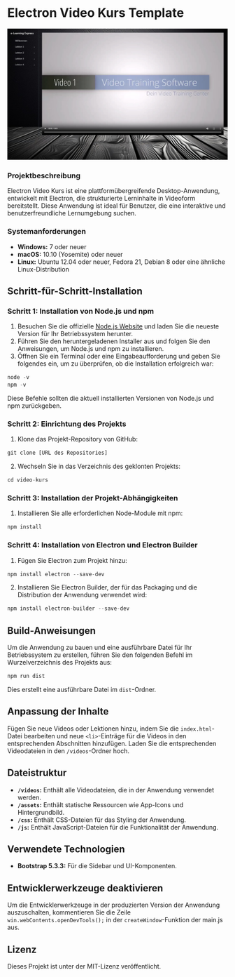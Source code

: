 # Electron Video Kurs Template

![](https://github.com/eLearningExpress/Electron-Videokurs-Template/blob/main/assets/electron_video_kurs.jpg)

### Projektbeschreibung

Electron Video Kurs ist eine plattformübergreifende Desktop-Anwendung, entwickelt mit Electron, die strukturierte Lerninhalte in Videoform bereitstellt. Diese Anwendung ist ideal für Benutzer, die eine interaktive und benutzerfreundliche Lernumgebung suchen.

### Systemanforderungen
- **Windows:** 7 oder neuer
- **macOS:** 10.10 (Yosemite) oder neuer
- **Linux:** Ubuntu 12.04 oder neuer, Fedora 21, Debian 8 oder eine ähnliche Linux-Distribution

## Schritt-für-Schritt-Installation

### Schritt 1: Installation von Node.js und npm
1. Besuchen Sie die offizielle [Node.js Website](https://nodejs.org/) und laden Sie die neueste Version für Ihr Betriebssystem herunter.
2. Führen Sie den heruntergeladenen Installer aus und folgen Sie den Anweisungen, um Node.js und npm zu installieren.
3. Öffnen Sie ein Terminal oder eine Eingabeaufforderung und geben Sie folgendes ein, um zu überprüfen, ob die Installation erfolgreich war:

```javascript
node -v
npm -v
```

Diese Befehle sollten die aktuell installierten Versionen von Node.js und npm zurückgeben.

### Schritt 2: Einrichtung des Projekts
1. Klone das Projekt-Repository von GitHub:

```javascript
git clone [URL des Repositories]
```

2.  Wechseln Sie in das Verzeichnis des geklonten Projekts:

```javascript
cd video-kurs
```

### Schritt 3: Installation der Projekt-Abhängigkeiten
1. Installieren Sie alle erforderlichen Node-Module mit npm:

```javascript
npm install
```

### Schritt 4: Installation von Electron und Electron Builder
1. Fügen Sie Electron zum Projekt hinzu:

```javascript
npm install electron --save-dev
```

2.  Installieren Sie Electron Builder, der für das Packaging und die Distribution der Anwendung verwendet wird:

```javascript
npm install electron-builder --save-dev
```

## Build-Anweisungen
Um die Anwendung zu bauen und eine ausführbare Datei für Ihr Betriebssystem zu erstellen, führen Sie den folgenden Befehl im Wurzelverzeichnis des Projekts aus:

```javascript
npm run dist
```

Dies erstellt eine ausführbare Datei im `dist`-Ordner.

## Anpassung der Inhalte
Fügen Sie neue Videos oder Lektionen hinzu, indem Sie die `index.html`-Datei bearbeiten und neue `<li>`-Einträge für die Videos in den entsprechenden Abschnitten hinzufügen. Laden Sie die entsprechenden Videodateien in den `/videos`-Ordner hoch.

## Dateistruktur
- **`/videos`:** Enthält alle Videodateien, die in der Anwendung verwendet werden.
- **`/assets`:** Enthält statische Ressourcen wie App-Icons und Hintergrundbild.
- **`/css`:** Enthält CSS-Dateien für das Styling der Anwendung.
- **`/js`:** Enthält JavaScript-Dateien für die Funktionalität der Anwendung.

## Verwendete Technologien
- **Bootstrap 5.3.3:** Für die Sidebar und UI-Komponenten.

## Entwicklerwerkzeuge deaktivieren
Um die Entwicklerwerkzeuge in der produzierten Version der Anwendung auszuschalten, kommentieren Sie die Zeile `win.webContents.openDevTools();` in der `createWindow`-Funktion der main.js aus.

## Lizenz
Dieses Projekt ist unter der MIT-Lizenz veröffentlicht.

